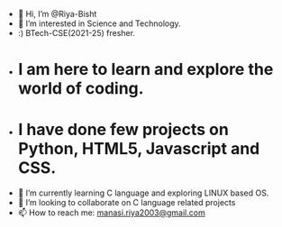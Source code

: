- 👋 Hi, I’m @Riya-Bisht
- 👀 I’m interested in Science and Technology. 
- :) BTech-CSE(2021-25) fresher.
- # I am here to learn and explore the world of coding. 
- # I have done few projects on Python, HTML5, Javascript and CSS. 
- 🌱 I’m currently learning C language and exploring LINUX based OS.
- 💞️ I’m looking to collaborate on C language related projects
- 📫 How to reach me: manasi.riya2003@gmail.com

<!---
Riya-Bisht/Riya-Bisht is a ✨ special ✨ repository because its `README.md` (this file) appears on your GitHub profile.
You can click the Preview link to take a look at your changes.
--->
